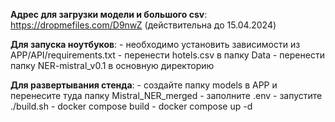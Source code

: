 __Адрес для загрузки модели и большого csv__: https://dropmefiles.com/D9nwZ (действительна до 15.04.2024)

__Для запуска ноутбуков__: 
    - необходимо установить зависимости из APP/API/requirements.txt
    - перенести hotels.csv в папку Data
    - перенести папку NER-mistral_v0.1 в основную директорию

__Для развертывания стенда__:
    - создайте папку models в APP и перенесите туда папку Mistral_NER_merged
    - заполните .env 
    - запустите ./build.sh
    - docker compose build
    - docker compose up -d
